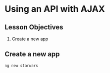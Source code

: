 # Using an API with AJAX

## Lesson Objectives

1. Create a new app

## Create a new app

```
ng new starwars
```
